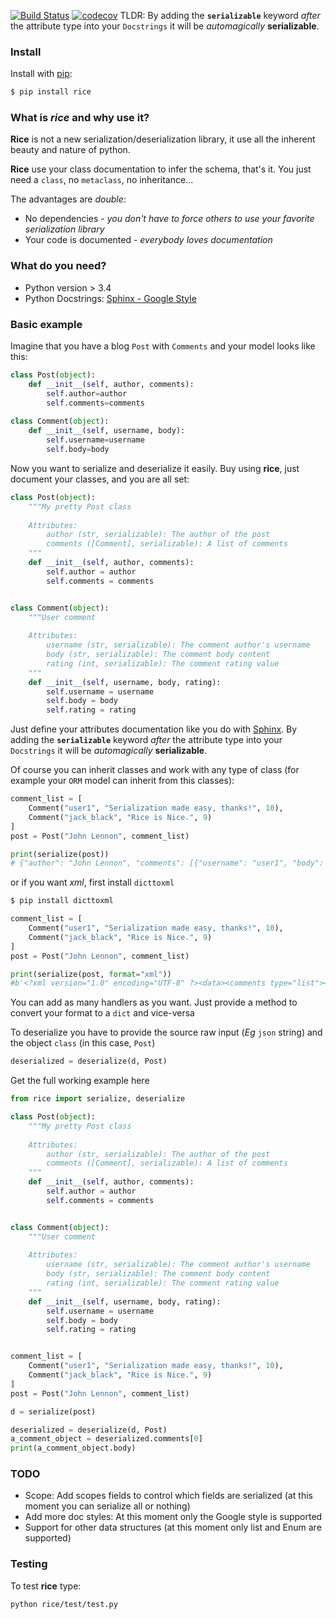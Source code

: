 [![Build Status](https://travis-ci.org/bmat/rice.svg?branch=master)](https://travis-ci.org/bmat/rice)
[![codecov](https://codecov.io/gh/bmat/rice/branch/master/graph/badge.svg)](https://codecov.io/gh/bmat/rice)
TLDR: By adding the **`serializable`** keyword *after* the attribute type into your `Docstrings` it will be *automagically* **serializable**. 


### Install

Install with [pip](https://pypi.org/project/pip/):

```bash
$ pip install rice
```
### What is *rice* and why use it?
**Rice** is not a new serialization/deserialization library, it use all the inherent beauty and nature of python.

**Rice** use your class documentation to infer the schema, that's it. You just need a `class`, no `metaclass`, no inheritance... 

The advantages are *double*:
* No dependencies - *you don't have to force others to use your favorite serialization library*
* Your code is documented - *everybody loves documentation*

### What do you need?
- Python version > 3.4
- Python Docstrings: [Sphinx - Google Style](http://www.sphinx-doc.org/en/master/ext/example_google.html)


### Basic example
Imagine that you have a blog `Post` with `Comments` and your model looks like this:
```python
class Post(object):
    def __init__(self, author, comments):
        self.author=author
        self.comments=comments
        
class Comment(object):
    def __init__(self, username, body):
        self.username=username
        self.body=body
```
Now you want to serialize and deserialize it easily. Buy using **rice**, just document your classes, and you are all set:
```python
class Post(object):
    """My pretty Post class
    
    Attributes:
        author (str, serializable): The author of the post
        comments ([Comment], serializable): A list of comments
    """
    def __init__(self, author, comments):
        self.author = author
        self.comments = comments


class Comment(object):
    """User comment
    
    Attributes:
        username (str, serializable): The comment author's username
        body (str, serializable): The comment body content
        rating (int, serializable): The comment rating value
    """
    def __init__(self, username, body, rating):
        self.username = username
        self.body = body
        self.rating = rating
```

Just define your attributes documentation like you do with [Sphinx](http://www.sphinx-doc.org/). By adding the **`serializable`** keyword *after* the attribute type into your `Docstrings` it will be *automagically* **serializable**. 

Of course you can inherit classes and work with any type of class (for example your `ORM` model can
inherit from this classes):

```python
comment_list = [
    Comment("user1", "Serialization made easy, thanks!", 10),
    Comment("jack_black", "Rice is Nice.", 9)
]
post = Post("John Lennon", comment_list)

print(serialize(post))
# {"author": "John Lennon", "comments": [{"username": "user1", "body": "Serialization made easy, thanks!", "rating": 10}, {"username": "jack_black", "body": "Rice is Nice.", "rating": 9}]}
```

or if you want *xml*, first install `dicttoxml`
```bash
$ pip install dicttoxml
```

```python
comment_list = [
    Comment("user1", "Serialization made easy, thanks!", 10),
    Comment("jack_black", "Rice is Nice.", 9)
]
post = Post("John Lennon", comment_list)

print(serialize(post, format="xml"))
#b'<?xml version="1.0" encoding="UTF-8" ?><data><comments type="list"><item type="dict"><body type="str">Serialization made easy, thanks!</body><rating type="int">10</rating><username type="str">user1</username></item><item type="dict"><body type="str">Rice is Nice.</body><rating type="int">9</rating><username type="str">jack_black</username></item></comments><author type="str">John Lennon</author></data>'
```

You can add as many handlers as you want. Just provide a method to convert your format to a `dict` and vice-versa

To deserialize you have to provide the source raw input (*Eg* `json` string) and the object `class` (in this case, `Post`)
```python
deserialized = deserialize(d, Post)
```


Get the full working example here
```python
from rice import serialize, deserialize

class Post(object):
    """My pretty Post class
    
    Attributes:
        author (str, serializable): The author of the post
        comments ([Comment], serializable): A list of comments
    """
    def __init__(self, author, comments):
        self.author = author
        self.comments = comments


class Comment(object):
    """User comment
    
    Attributes:
        username (str, serializable): The comment author's username
        body (str, serializable): The comment body content
        rating (int, serializable): The comment rating value
    """
    def __init__(self, username, body, rating):
        self.username = username
        self.body = body
        self.rating = rating


comment_list = [
    Comment("user1", "Serialization made easy, thanks!", 10),
    Comment("jack_black", "Rice is Nice.", 9)
]
post = Post("John Lennon", comment_list)

d = serialize(post)

deserialized = deserialize(d, Post)
a_comment_object = deserialized.comments[0]
print(a_comment_object.body)
```


### TODO
* Scope: Add scopes fields to control which fields are serialized (at this moment you can serialize all or nothing)
* Add more doc styles: At this moment only the Google style is supported
* Support for other data structures (at this moment only list and Enum are supported)


### Testing
To test **rice** type:
```bash
python rice/test/test.py
```

